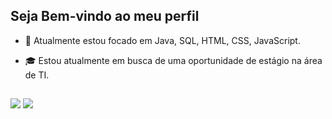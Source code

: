  ## Seja Bem-vindo ao meu perfil

- 🌱 Atualmente estou focado em Java, SQL, HTML, CSS, JavaScript.
- 🎓 Estou atualmente em busca de uma oportunidade de estágio na área de TI.

  ##

<div> 
  <a href="https://www.linkedin.com/in/caiotelesz" target="_blank"><img src="https://img.shields.io/badge/-LinkedIn-%230077B5?style=for-the-badge&logo=linkedin&logoColor=white" target="_blank"></a> 
  <a href = "mailto:caioteles1267@gmail.com"><img src="https://img.shields.io/badge/-Gmail-%23333?style=for-the-badge&logo=gmail&logoColor=white" target="_blank"></a>
</div>

